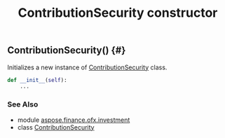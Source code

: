 ﻿---
title: ContributionSecurity constructor
second_title: Aspose.Finance for Python via .NET API References
description: 
type: docs
weight: 10
url: /python-net/aspose.finance.ofx.investment/contributionsecurity/__init__/
is_root: false
---

## ContributionSecurity() {#}

Initializes a new instance of [ContributionSecurity](/finance/python-net/aspose.finance.ofx.investment/contributionsecurity) class.



```python
def __init__(self):
    ...
```





### See Also
* module [aspose.finance.ofx.investment](../../)
* class [ContributionSecurity](/finance/python-net/aspose.finance.ofx.investment/contributionsecurity)
